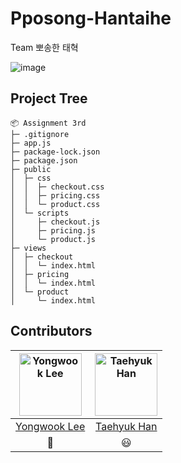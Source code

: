# Pposong-Hantaihe

Team 뽀송한 태혁

![image](https://user-images.githubusercontent.com/46441280/172790103-b6a6a587-e84c-4f71-bb46-13fac430c65c.png)

## Project Tree

```
📦 Assignment 3rd
├─ .gitignore
├─ app.js
├─ package-lock.json
├─ package.json
├─ public
│  ├─ css
│  │  ├─ checkout.css
│  │  ├─ pricing.css
│  │  └─ product.css
│  └─ scripts
│     ├─ checkout.js
│     ├─ pricing.js
│     └─ product.js
├─ views
│  ├─ checkout
│  │  └─ index.html
│  ├─ pricing
│  │  └─ index.html
│  └─ product
│     └─ index.html
```

## Contributors

|<img alt="Yongwook Lee" src="https://avatars.githubusercontent.com/u/46441280?v=4" width="100"/> | <img alt="Taehyuk Han" src="https://avatars.githubusercontent.com/u/80453189?v=4" width="100"/> |
|:-----:|:-----:|
| [Yongwook Lee](https://github.com/i4song) | [Taehyuk Han](https://github.com/hantaihe)  |
| 🛁 | 😃 |
